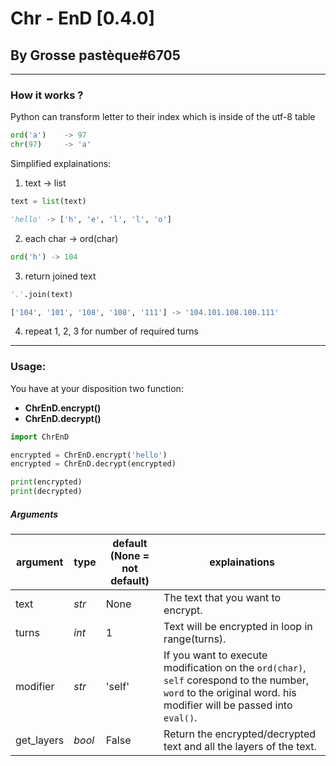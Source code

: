 # Chr - EnD [0.4.0]

## By Grosse pastèque#6705

-------------


### How it works ?

Python can transform letter to their index which is inside of the utf-8 table
```py
ord('a') 	-> 97
chr(97)		-> 'a'
```

Simplified explainations:

1) text -> list
```py
text = list(text)

'hello' -> ['h', 'e', 'l', 'l', 'o']
```

2) each char -> ord(char)
```py
ord('h') -> 104
```

3) return joined text
```py
'.'.join(text)

['104', '101', '108', '108', '111'] -> '104.101.108.108.111'
```

4) repeat 1, 2, 3 for number of required turns


-------------


### Usage:

You have at your disposition two function:
- **ChrEnD.encrypt()**
- **ChrEnD.decrypt()**

```py
import ChrEnD

encrypted = ChrEnD.encrypt('hello')
encrypted = ChrEnD.decrypt(encrypted)

print(encrypted)
print(decrypted)
```

##### Arguments

| argument  | type  | default (None = not default)  | explainations  |
| ------------ | ------------ | ------------ | ------------ |
| text  | *str* | None  | The text that you want to encrypt.  |
| turns  | *int*  | 1  | Text will be encrypted in loop in range(turns).  |
| modifier  | *str*  | 'self'  | If you want to execute modification on the `ord(char)`, `self` corespond to the number, `word` to the original word. his modifier will be passed into `eval()`.  |
| get_layers  | *bool*  | False  | Return the encrypted/decrypted text and all the layers of the text.  |